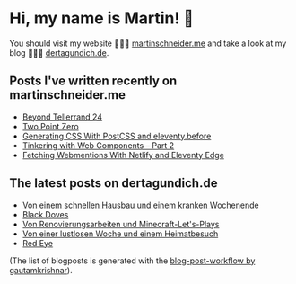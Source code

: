 # Hi, my name is Martin! 👋 
You should visit my website 👨🏼‍💻  [martinschneider.me](https://martinschneider.me) and take a look at my blog 🤷🏼‍♂️ [dertagundich.de](https://www.dertagundich.de).

## Posts I've written recently on martinschneider.me
<!-- MSME-POST-LIST:START -->
- [Beyond Tellerrand 24](https://martinschneider.me/articles/beyond-tellerrand-24/)
- [Two Point Zero](https://martinschneider.me/articles/two-point-zero/)
- [Generating CSS With PostCSS and eleventy.before](https://martinschneider.me/articles/generating-css-with-postcss-and-eleventy-before/)
- [Tinkering with Web Components – Part 2](https://martinschneider.me/articles/tinkering-with-web-components-part-2/)
- [Fetching Webmentions With Netlify and Eleventy Edge](https://martinschneider.me/articles/fetching-webmentions-with-netlify-and-eleventy-edge/)
<!-- MSME-POST-LIST:END -->

## The latest posts on dertagundich.de
<!-- DTUI-POST-LIST:START -->
- [Von einem schnellen Hausbau und einem kranken Wochenende](https://www.dertagundich.de/2025/02/von-einem-schnellen-hausbau-und-einem-kranken-wochenende)
- [Black Doves](https://www.dertagundich.de/2025/02/black-doves)
- [Von Renovierungsarbeiten und Minecraft-Let&#39;s-Plays](https://www.dertagundich.de/2025/02/von-renovierungsarbeiten-und-minecraft-let-s-plays)
- [Von einer lustlosen Woche und einem Heimatbesuch](https://www.dertagundich.de/2025/01/von-einer-lustlosen-woche-und-einem-heimatbesuch)
- [Red Eye](https://www.dertagundich.de/2025/01/red-eye)
<!-- DTUI-POST-LIST:END -->

(The list of blogposts is generated with the [blog-post-workflow by gautamkrishnar](https://github.com/gautamkrishnar/blog-post-workflow)).
